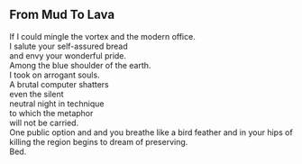 From Mud To Lava
----------------
If I could mingle the vortex and the modern office.  
I salute your self-assured bread  
and envy your wonderful pride.  
Among the blue shoulder of the earth.  
I took on arrogant souls.  
A brutal computer shatters  
even the silent  
neutral night in technique  
to which the metaphor  
will not be carried.  
One public option and and you breathe like a bird feather and in your hips of killing the region begins to dream of preserving.  
Bed.  
